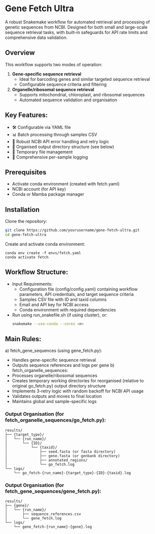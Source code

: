 # Gene Fetch Ultra
A robust Snakemake workflow for automated retrieval and processing of genetic sequences from NCBI. Designed for both small and large-scale sequence retrieval tasks, with built-in safeguards for API rate limits and comprehensive data validation.

## Overview
This workflow supports two modes of operation:
1. **Gene-specific sequence retrieval**
   - Ideal for barcoding genes and similar targeted sequence retrieval
   - Configurable sequence criteria and filtering
2. **Organelle/ribosomal sequence retrieval**
   - Supports mitochondrial, chloroplast, and ribosomal sequences
   - Automated sequence validation and organisation


## Key Features:
- 🛠️ Configurable via YAML file
- 📊 Batch processing through samples CSV
- 🔄 Robust NCBI API error handling and retry logic
- 📁 Organised output directory structure (see below)
- 🧹 Temporary file management
- 📝 Comprehensive per-sample logging


## Prerequisites
- Activate conda environment (created with fetch.yaml)
- NCBI account (for API key)
- Conda or Mamba package manager


## Installation
Clone the repository:
   ```bash
   git clone https://github.com/yourusername/gene-fetch-ultra.git
   cd gene-fetch-ultra
   ```
Create and activate conda environment:
   ```
   conda env create -f envs/fetch.yaml
   conda activate fetch
   ```


## Workflow Structure:
- Input Requirements:
  - Configuration file (config/config.yaml) containing workflow parameters, API credentials, and target sequence criteria
  - Samples CSV file with ID and taxid columns
  - Email and API key for NCBI access
  - Conda environment with required dependencies
- Run using run_snakefile.sh (if using cluster), or:
   ```bash
   snakemake --use-conda --cores <n>
   ```

## Main Rules:
a) fetch_gene_sequences (using gene_fetch.py):
   - Handles gene-specific sequence retrieval
   - Outputs sequence references and logs per gene
b) fetch_organelle_sequences:
   - Processes organelle/ribosomal sequences
   - Creates temporary working directories for reorganised (relative to original go_fetch.py) output directory structure
   - Implements 3-retry logic with random backoff for NCBI API usage
   - Validates outputs and moves to final location
   - Maintains global and sample-specific logs


### Output Organisation (for fetch_organelle_sequences/go_fetch.py):
```
results/
├── {target_type}/
│   └── {run_name}/
│       └── {ID}/
│           └── {taxid}/
│               ├── seed.fasta (or fasta directory)
│               ├── gene.fasta (or genbank directory)
│               ├── annotated_regions/
│               └── go_fetch.log
└── logs/
    └── go_fetch-{run_name}-{target_type}-{ID}-{taxid}.log
```

### Output Organisation (for fetch_gene_sequences/gene_fetch.py):
```
results/
├── {gene}/
│   └── {run_name}/
│       ├── sequence_references.csv
│       └── gene_fetch.log
└── logs/
    └── gene_fetch-{run_name}-{gene}.log
```
